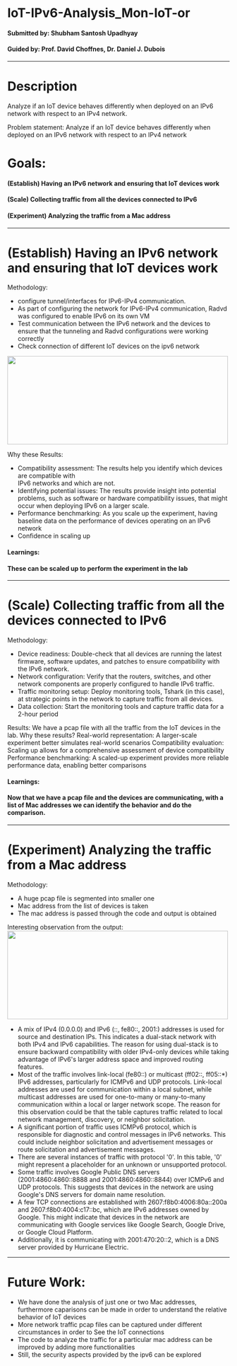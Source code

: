 # IoT-IPv6-Analysis_Mon-IoT-or
#### Submitted by: Shubham Santosh Upadhyay<br>
#### Guided by: Prof. David Choffnes, Dr. Daniel J. Dubois<br>
-----------------------------------------------------------------------------------------
# Description
Analyze if an IoT device behaves differently when deployed on an IPv6 network with respect to an IPv4 network.

Problem statement: 
Analyze if an IoT device behaves differently when deployed on an IPv6 network with respect to an IPv4 network

# Goals: 
#### (Establish) Having an IPv6 network and ensuring that IoT devices work
#### (Scale) Collecting traffic from all the devices connected to IPv6
#### (Experiment) Analyzing the traffic from a Mac address
-----------------------------------------------------------------------------------------
# (Establish) Having an IPv6 network and ensuring that IoT devices work
Methodology:
- configure tunnel/interfaces for IPv6-IPv4 communication.
- As part of configuring the network for IPv6-IPv4 communication, Radvd was configured to enable IPv6 on its own VM
- Test communication between the IPv6 network and the devices 	to ensure that the tunneling and Radvd configurations were working correctly
- Check connection of different IoT devices on the ipv6 network

<img src="images/op2.PNG" height="200" width="500">

Why these Results:
- Compatibility assessment: The results help you identify which devices are compatible with   
  IPv6 networks and which are not.
- Identifying potential issues: The results provide insight into potential problems, such as 
  software or hardware compatibility issues, that might occur when deploying IPv6 on a larger scale.
- Performance benchmarking: As you scale up the experiment, having baseline data on the 
  performance of devices operating on an IPv6 network
- Confidence in scaling up

#### Learnings:
#### These can be scaled up to perform the experiment in the lab
------------------------------------------------------------------------------------------
# (Scale) Collecting traffic from all the devices connected to IPv6
Methodology:
- Device readiness: Double-check that all devices are running the latest firmware, software 
  updates, and patches to ensure compatibility with the IPv6 network.
- Network configuration: Verify that the routers, switches, and other network components are 
  properly configured to handle IPv6 traffic.
- Traffic monitoring setup: Deploy monitoring tools, Tshark (in this case), at strategic 
  points in the network to capture traffic from all devices.
- Data collection: Start the monitoring tools and capture traffic data for a 2-hour period

Results:
We have a pcap file with all the traffic from the IoT devices in the lab.
Why these results?
Real-world representation: A larger-scale experiment better simulates real-world scenarios
Compatibility evaluation: Scaling up allows for a comprehensive assessment of device compatibility
Performance benchmarking: A scaled-up experiment provides more reliable performance data, enabling better comparisons
#### Learnings:
#### Now that we have a pcap file and the devices are communicating, with a list of Mac addresses we can identify the behavior and do the comparison. 
--------------------------------------------------------------------------------------------
# (Experiment) Analyzing the traffic from a Mac address
Methodology:
- A huge pcap file is segmented into smaller one
- Mac address from the list of devices is taken
- The mac address is passed through the code and output is obtained

Interesting observation from the output:
<img src="images/op1.PNG" height="200" width="500">
- A mix of IPv4 (0.0.0.0) and IPv6 (::, fe80::, 2001:) addresses is used for source and 
  destination IPs. This indicates a dual-stack network with both IPv4 and IPv6 capabilities. 
  The reason for using dual-stack is to ensure backward compatibility with older IPv4-only 
  devices while taking advantage of IPv6's larger address space and improved routing features.
- Most of the traffic involves link-local (fe80::) or multicast (ff02::, ff05::*) IPv6 
  addresses, particularly for ICMPv6 and UDP protocols. Link-local addresses are used for 
  communication within a local subnet, while multicast addresses are used for one-to-many or 
  many-to-many communication within a local or larger network scope. The reason for this 
  observation could be that the table captures traffic related to local network management, 
  discovery, or neighbor solicitation.
- A significant portion of traffic uses ICMPv6 protocol, which is responsible for diagnostic 
  and control messages in IPv6 networks. This could include neighbor solicitation and 
  advertisement messages or route solicitation and advertisement messages.
- There are several instances of traffic with protocol '0'. In this table, '0' might represent 
  a placeholder for an unknown or unsupported protocol.
- Some traffic involves Google Public DNS servers (2001:4860:4860::8888 and 
  2001:4860:4860::8844) over ICMPv6 and UDP protocols. This suggests that devices in the 
  network are using Google's DNS servers for domain name resolution.
- A few TCP connections are established with 2607:f8b0:4006:80a::200a and 
  2607:f8b0:4004:c17::bc, which are IPv6 addresses owned by Google. This might indicate that 
  devices in the network are communicating with Google services like Google Search, Google 
  Drive, or Google Cloud Platform.
- Additionally, it is communicating with 2001:470:20::2, which is a DNS server provided by 
  Hurricane Electric.
----------------------------------------------------------------------------------------------
# Future Work:

- We have done the analysis of just one or two Mac addresses, furthermore caparisons can be 
  made in order to understand the relative behavior of IoT devices
- More network traffic pcap files can be captured under different circumstances in order to 
  See the IoT connections
- The code to analyze the traffic for a particular mac address can be improved by adding more 
  functionalities
- Still, the security aspects provided by the ipv6 can be explored


